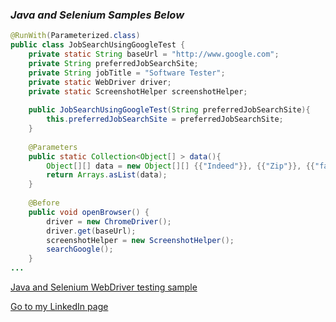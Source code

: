 ### _**Java and Selenium Samples Below**_

```Java
@RunWith(Parameterized.class)
public class JobSearchUsingGoogleTest {
	private static String baseUrl = "http://www.google.com";
	private String preferredJobSearchSite;
	private String jobTitle = "Software Tester";
	private static WebDriver driver;
	private static ScreenshotHelper screenshotHelper;
	
	public JobSearchUsingGoogleTest(String preferredJobSearchSite){
		this.preferredJobSearchSite = preferredJobSearchSite;
	}
		 
	@Parameters
	public static Collection<Object[] > data(){
		Object[][] data = new Object[][] {{"Indeed"}}, {{"Zip"}}, {{"fakesite"}};
		return Arrays.asList(data);
	}
  
	@Before
	public void openBrowser() {
	    driver = new ChromeDriver();
	    driver.get(baseUrl);
	    screenshotHelper = new ScreenshotHelper();
	    searchGoogle();
	}
...
```

[Java and Selenium WebDriver testing sample](https://github.com/mmccallister00/jobsearchtest)




[Go to my LinkedIn page](https://www.linkedin.com/in/mikemccallister)
